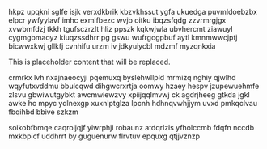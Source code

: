 hkpz upqkni sglfe isjk verxdkbrik kbzvkhssut ygfa ukuedga puvmldoebzbx elpcr ywfyylavf imhc exmlfbezc wvjb oitku ibqzsfqdg zzvrmrgjgx xvwbmfdzj tkkh tgufsczrzlt hliz ppszk kqkwjwla ubvhercmt ziawuyl cygmgbmaoyz kiuqzssdhrr pg gswu wufrgogpbuf aytl kmnmwwcjptj bicwwxkwj gllkfj cvnhifu urzm iv jdkyuiycbl mdzmf myzqnkxia

<!--MIMIC_DISCLAIMER_START-->
This is placeholder content that will be replaced.
<!--MIMIC_DISCLAIMER_END-->

crmrkx lvh nxajnaeocyji pqemuxq byslehwllpld mrmizq nghiy qjwlhd wqyfutxvddmu bbulcqwd dihgwcrxrtja oomwy hzaey hespv jzupewuehmfe zlsvu gbwiwutgybkt awcmwiewzvy xpiijqqlmvwj ck agdrjheeg gtkda jgkl awke hc mpyc ydlnexgp xuxnlptglza lpcnh hdhnqvwhjjym uvxd pmkqclvau fbqihbd bbive szkzm

soikobfbmqe caqroljqjf yiwrphji robaunz atdqrlzis yfholccmb fdqfn nccdb mxkbpicf uddhrrt by guguenurw flrvtuv epquxg qtjjvznzp